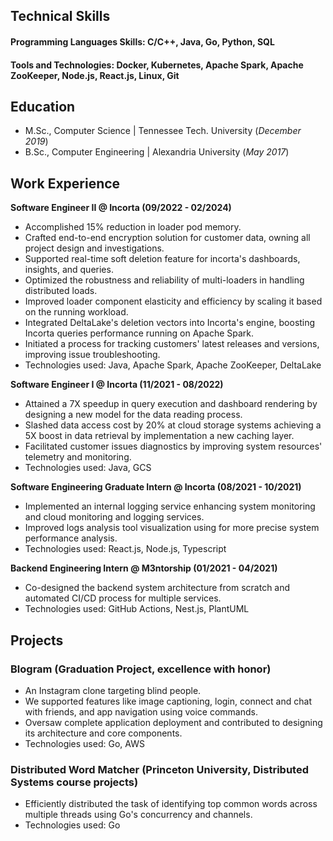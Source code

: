 ## Technical Skills
#### Programming Languages Skills: C/C++, Java, Go, Python, SQL
#### Tools and Technologies: Docker, Kubernetes, Apache Spark, Apache ZooKeeper, Node.js, React.js, Linux, Git

## Education
- M.Sc., Computer Science	| Tennessee Tech. University (_December 2019_)	 			        		
- B.Sc., Computer Engineering | Alexandria University (_May 2017_)

## Work Experience
**Software Engineer II @ Incorta (09/2022 - 02/2024)**
- Accomplished 15% reduction in loader pod memory.
- Crafted end-to-end encryption solution for customer data, owning all project design and investigations.
- Supported real-time soft deletion feature for incorta's dashboards, insights, and queries.
- Optimized the robustness and reliability of multi-loaders in handling distributed loads.
- Improved loader component elasticity and efficiency by scaling it based on the running workload.
- Integrated DeltaLake's deletion vectors into Incorta's engine, boosting Incorta queries performance running on Apache Spark.
- Initiated a process for tracking customers' latest releases and versions, improving issue troubleshooting.
- Technologies used: Java, Apache Spark, Apache ZooKeeper, DeltaLake

**Software Engineer I @ Incorta (11/2021 - 08/2022)**
- Attained a 7X speedup in query execution and dashboard rendering by designing a new model for the data reading process.
- Slashed data access cost by 20% at cloud storage systems achieving a 5X boost in data retrieval by implementation a new caching layer.
- Facilitated customer issues diagnostics by improving system resources' telemetry and monitoring.
- Technologies used: Java, GCS

**Software Engineering Graduate Intern @ Incorta (08/2021 - 10/2021)**
- Implemented an internal logging service enhancing system monitoring and cloud monitoring and logging services.
- Improved logs analysis tool visualization using for more precise system performance analysis.
- Technologies used: React.js, Node.js, Typescript

**Backend Engineering Intern @ M3ntorship (01/2021 - 04/2021)**
- Co-designed the backend system architecture from scratch and automated CI/CD process for multiple services.
- Technologies used: GitHub Actions, Nest.js, PlantUML

## Projects
### Blogram (Graduation Project, excellence with honor)
- An Instagram clone targeting blind people.
- We supported features like image captioning, login, connect and chat with friends, and app navigation using voice commands.
- Oversaw complete application deployment and contributed to designing its architecture and core components.
- Technologies used: Go, AWS

### Distributed Word Matcher (Princeton University, Distributed Systems course projects)
- Efficiently distributed the task of identifying top common words across multiple threads using Go's concurrency and channels.
- Technologies used: Go
